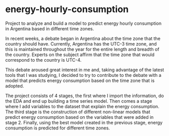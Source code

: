 # energy-hourly-consumption

Project to analyze and build a model to predict energy hourly consumption in Argentina based in different time zones.

In recent weeks, a debate began in Argentina about the time zone that the country should have. Currently, Argentina has the UTC-3 time zone, and this is maintained throughout the year for the entire length and breadth of the country. Experts on the subject affirm that the time zone that would correspond to the country is UTC-4.

This debate aroused great interest in me and, taking advantage of the latest tools that I was studying, I decided to try to contribute to the debate with a model that predicts energy consumption based on the time zone that is adopted.

The project consists of 4 stages, the first where I import the information, do the EDA and end up building a time series model. Then comes a stage where I add variables to the dataset that explain the energy consumption. The third stage is the construction of different non-linear models that predict energy consumption based on the variables that were added in stage 2. Finally, using the best model created in the previous stage, energy consumption is predicted for different time zones. 
